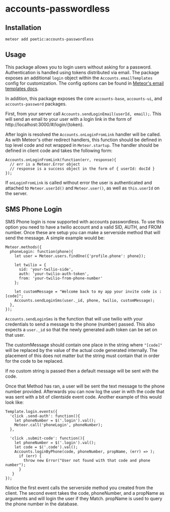 # accounts-passwordless

## Installation

`meteor add poetic:accounts-passwordless`

## Usage

This package allows you to login users without asking for a password. Authentication is handled using tokens distributed via email. The package exposes an additional `login` object within the `Accounts.emailTemplates` config for customization. The config options can be found in [Meteor's email templates docs](http://docs.meteor.com/#/full/accounts_emailtemplates).

In addition, this package exposes the core `accounts-base`, `accounts-ui`, and `accounts-password` packages.

First, from your server call `Accounts.sendLoginEmail(userId, email);`. This will send an email to your user with a login link in the form of http://localhost:3000/#/login/{token}.

After login is resolved the `Accounts.onLoginFromLink` handler will be called. As with Meteor's other redirect handlers, this function should be defined in top level code and not wrapped in `Meteor.startup`. The handler should be defined in client code and takes the following form:

```
Accounts.onLoginFromLink(function(err, response){
  // err is a Meteor.Error object
  // response is a success object in the form of { userId: docId }
});
```

If `onLoginFromLink` is called without error the user is authenticated and attached to `Meteor.userId()` and `Meteor.user()`, as well as `this.userId` on the server.

## SMS Phone Login

SMS Phone login is now supported with accounts passwordless.  To use this option you need to have a twilio account and a valid SID, AUTH, and FROM number.  Once these are setup you can make a serverside method that will send the message.  A simple example would be:

```
Meteor.methods({
  phoneLogin: function(phone){
    let user = Meteor.users.findOne({'profile.phone': phone});

    let twilio = {
      sid: 'your-twilio-side',
      auth: 'your-twilio-auth-token',
      from: 'your-twilio-from-phone-number'
    };

    let customMessage = "Welcome back to my app your invite code is : [code]";
    Accounts.sendLoginSms(user._id, phone, twilio, customMessage);
  },
});
```

`Accounts.sendLoginSms` is the function that will use twilio with your credentials to send a message to the phone (number) passed. This also expects a `user._id` so that the newly generated auth token can be set on that user.

The customMessage should contain one place in the string where `"[code]"` will be replaced by the value of the actual code generated internally.  The placement of this does not matter but the string must contain that in order for the code to be replaced.

If no custom string is passed then a default message will be sent with the code.

Once that Method has ran, a user will be sent the text message to the phone number provided.  Afterwards you can now log the user in with the code that was sent with a bit of clientside event code.  Another example of this would look like:

```
Template.login.events({
  'click .send-auth': function(){
    let phoneNumber = $('.login').val();
    Meteor.call('phoneLogin', phoneNumber);
  },

  'click .submit-code': function(){
    let phoneNumber = $('.login').val();
    let code = $('.code').val();
    Accounts.loginByPhone(code, phoneNumber, propName, (err) => );
      if (err) {
        throw new Error("User not found with that code and phone number");
      }
   }
});
```

Notice the first event calls the serverside method you created from the client.  The second event takes the code, phoneNumber, and a propName as arguments and will login the user if they Match.
propName is used to query the phone number in the database.
